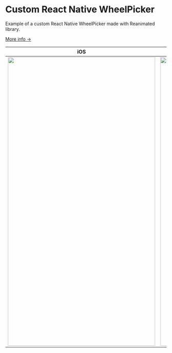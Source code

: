 # Custom React Native WheelPicker
Example of a custom React Native WheelPicker made with Reanimated library.

[More info →](https://igorves.me/blog/custom-react-native-wheel-picker) 


iOS                        |  Android
:-------------------------:|:-------------------------:
<img src="https://user-images.githubusercontent.com/59508111/173028256-0b708ba4-0547-41fe-8f90-83616b39d357.gif" width="460" height="900"/> | <img src="https://user-images.githubusercontent.com/59508111/173031083-55a95bf4-f1cb-41a7-8a12-815e5bcc1d98.gif" width="460" height="900"/>
